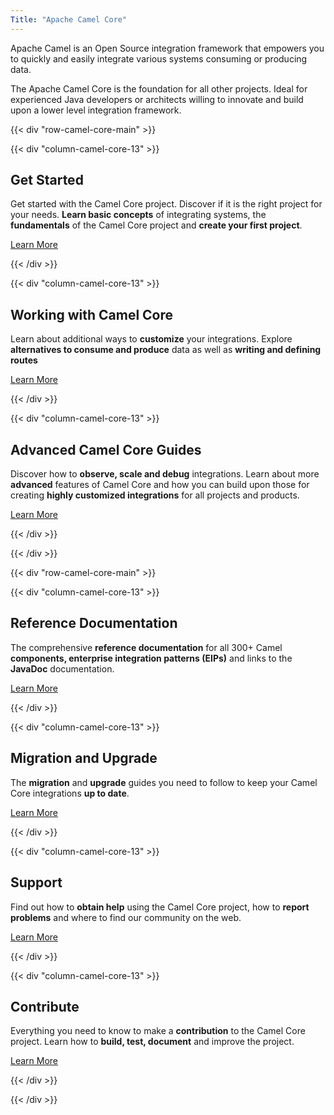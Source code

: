 ```yaml
---
Title: "Apache Camel Core"
---
```


Apache Camel is an Open Source integration framework that empowers you to quickly and easily integrate various systems consuming or producing data.

The Apache Camel Core is the foundation for all other projects. Ideal for experienced Java developers or architects willing to innovate and build upon a lower level integration framework.

{{< div "row-camel-core-main" >}}

{{< div "column-camel-core-13" >}}

## Get Started

<p>
	Get started with the Camel Core project. Discover if it is the right project for your needs. <b>Learn basic concepts</b> of integrating systems, the <b>fundamentals</b> of the Camel Core project and <b>create your first project</b>.
</p>

<a class="button dark" href="/camel-core/getting-started/index.html">Learn More</a>

{{< /div >}}

{{< div "column-camel-core-13" >}}

## Working with Camel Core

<p>
	Learn about additional ways to <b>customize</b> your integrations. Explore <b>alternatives to consume and produce</b> data as well as <b>writing and defining routes</b>
</p>

<a class="button dark" href="/camel-core/working-with-camel-core/index.html">Learn More</a>

{{< /div >}}

{{< div "column-camel-core-13" >}}

## Advanced Camel Core Guides

<p>
	Discover how to <b>observe, scale and debug</b> integrations. Learn about more <b>advanced</b> features of Camel Core and how you can build upon those for creating <b>highly customized integrations</b> for all projects and products.
</p>

<a class="button dark" href="/camel-core/advanced-camel-core-guides/index.html">Learn More</a>

{{< /div >}}

{{< /div >}}

{{< div "row-camel-core-main" >}}

{{< div "column-camel-core-13" >}}

## Reference Documentation

<p>
	The comprehensive <b>reference documentation</b> for all 300+ Camel <b>components, enterprise integration patterns (EIPs)</b> and links to the <b>JavaDoc</b> documentation.
</p>

<a class="button dark" href="/camel-core/reference/index.html">Learn More</a>

{{< /div >}}

{{< div "column-camel-core-13" >}}

## Migration and Upgrade

<p>
	The <b>migration</b> and <b>upgrade</b> guides you need to follow to keep your Camel Core integrations <b>up to date</b>.
</p>

<a class="button dark" href="../manual/camel-4x-upgrade-guide.html">Learn More</a>

{{< /div >}}

{{< div "column-camel-core-13" >}}

## Support

<p>
	Find out how to <b>obtain help</b> using the Camel Core project, how to <b>report problems</b> and where to find our community on the web.
</p>

<a class="button dark" href="../community/support">Learn More</a>

{{< /div >}}

{{< div "column-camel-core-13" >}}

## Contribute

<p>
	Everything you need to know to make a <b>contribution</b> to the Camel Core project. Learn how to <b>build, test, document</b> and improve the project.
</p>

<a class="button dark" href="/camel-core/contributing/">Learn More</a>

{{< /div >}}

{{< /div >}}

